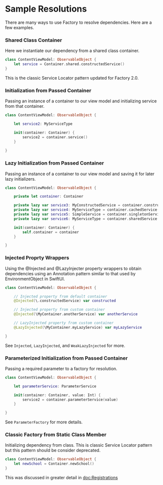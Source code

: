 # Sample Resolutions

There are many ways to use Factory to resolve dependencies. Here are a few examples.

### Shared Class Container
Here we instantiate our dependency from a shared class container. 
```swift
class ContentViewModel: ObservableObject {
    let service = Container.shared.constructedService()
}
```
This is the classic Service Locator pattern updated for Factory 2.0.

### Initialization from Passed Container
Passing an instance of a container to our view model and initializing service from that container.
```swift
class ContentViewModel: ObservableObject {

    let service2: MyServiceType

    init(container: Container) {
        service2 = container.service()
    }
    
}
```

### Lazy Initialization from Passed Container
Passing an instance of a container to our view model and saving it for later lazy initializers.
```swift
class ContentViewModel: ObservableObject {

    private let container: Container

    private lazy var service3: MyConstructedService = container.constructedService()
    private lazy var service4: MyServiceType = container.cachedService()
    private lazy var service5: SimpleService = container.singletonService()
    private lazy var service6: MyServiceType = container.sharedService()

    init(container: Container) {
        self.container = container
    }

}
```

### Injected Proprty Wrappers
Using the @Injected and @LazyInjecter property wrappers to obtain dependencies using an Annotation pattern similar to that used by EnvironmentObject in SwiftUI.
```swift
class ContentViewModel: ObservableObject {

    // Injected property from default container
    @Injected(\.constructedService) var constructed

    // Injected property from custom container
    @Injected(\MyContainer.anotherService) var anotherService

    // LazyInjected property from custom container
    @LazyInjected(\MyContainer.myLazyService) var myLazyService

}
```
See ``Injected``, ``LazyInjected``, and ``WeakLazyInjected`` for more.

### Parameterized Initialization from Passed Container
Passing a required parameter to a factory for resolution.
```swift
class ContentViewModel: ObservableObject {

    let parameterService: ParameterService

    init(container: Container, value: Int) {
        service2 = container.parameterService(value)
    }

}
```
See ``ParameterFactory`` for more details.

### Classic Factory from Static Class Member
Initializing dependency from class. This is classic Service Locator pattern but this pattern should be consider deprecated.
```swift
class ContentViewModel: ObservableObject {
    let newSchool = Container.newSchool()
}
```
This was discussed in greater detail in <doc:Registrations>
